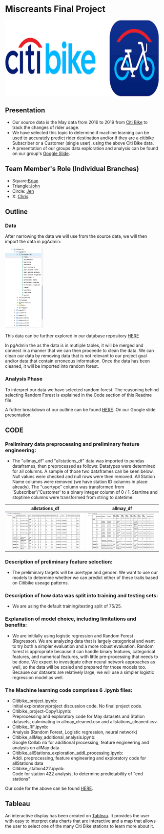 # Miscreants Final Project #

<img src = "https://github.com/sheepesq/Final_Project/blob/sheepesq_branch/pictures/citibike_img.png" width = "1100" height =  "250">



## Presentation ##
- Our source data is the May data from 2016 to 2019 from [Citi Bike](https://s3.amazonaws.com/tripdata/index.html) to track the changes of rider usage.
- We have selected this topic to determine if machine learning can be used to accurately predict rider destination and/or if they are a citibike Subscriber or a Customer (single user), using the above Citi Bike data. 
- A presentation of our groups data exploration and analysis can be found on our group's [Google Slide](https://docs.google.com/presentation/d/1G3FLyjWYwFp6X2XTLSqYK6MztNdIhv8ljfRgmgMvR7E/edit?usp=sharing). 

## Team Member's Role (Individual Branches) ##
- Square:[Brian](https://github.com/sheepesq/Final_Project/tree/sheepesq_branch)
- Triangle:[John](https://github.com/sheepesq/Final_Project/tree/JohnRamonetti_branch)  
- Circle: [Jen](https://github.com/sheepesq/Final_Project/tree/azarowj_branch)
- X: [Chris](https://github.com/sheepesq/Final_Project/tree/cgruns4_branch)

## Outline ## 

###  Data  ### 
After narrowing the data we will use from the source data, we will then import the data in pgAdmin:

<img src = "https://raw.githubusercontent.com/sheepesq/Final_Project/sheepesq_branch/pictures/pg_admin.png" width = "125" height = "260">

This data can be further explored in our database repository [HERE](https://github.com/sheepesq/Final_Project/tree/azarowj_branch/Database) 

In pgAdmin the as the data is in mutliple tables, it will be merged and connect in a manner that we can then proceede to clean the data. We can clean our data by removing data that is not relevant to our project goal and/or data that contain erroneous information. Once the data has been cleaned, it will be imported into random forest. 

### Analysis Phase ###
To interpret our data we have selected random forest. The reasoning behind selecting Random Forest is explained in the Code section of this Readme file. 

A futher breakdown of our outline can be found [HERE](https://docs.google.com/presentation/d/1R1OLPFjdf9XXZaw83_yAC0UdfwkrlQ2RYni-C662-nk/edit#slide=id.p). On our Google slide presentation.

## CODE ##
### Preliminary data preprocessing and preliminary feature engineering: ###
  - The "allmay_df" and "allstations_df" data was imported to pandas dataframes, then preprocessed as follows: Datatypes were determined for all columns. A sample of those two dataframes can be seen below. Null values were checked and null rows were then removed.  All Station Name columns were removed (we have station ID columns in place already).  The "usertype" column was transformed from 'Subscriber'/'Customer' to a binary integer column of  0 / 1.  Startime and stoptime columns were transformed from string to datetime.


allstations_df             |  allmay_df
:-------------------------:|:-------------------------:
![](https://github.com/sheepesq/Final_Project/blob/sheepesq_branch/pictures/allstations_df.png)   |  ![](https://github.com/sheepesq/Final_Project/blob/sheepesq_branch/pictures/Allmay_DF.png)

  
### Description of preliminary feature selection: ###
  - The preliminary targets will be usertype and gender.  We want to use our models to determine whether we can predict either of these traits based on Citibike useage patterns.

### Description of how data was split into training and testing sets: ###
  - We are using the default training/testing split of 75/25.

### Explanation of model choice, including limitations and benefits: ###
  - We are initilally using logistic regression and Random Forest (Regressor).  We are analyzing data that is largely categorical and want to try both a simpler evaluation and a more robust evaluation.  Random forest is appropriate because it can handle binary features, categorical features, and numerical features, with little pre-processing that needs to be done.  We expect to investigate other neural network approaches as well, so the data will be scaled and prepared for those models too.  Because our datasets are relatively large, we will use a simpler logistic regression model as well.

### 

### The Machine learning code comprises 6 .ipynb files:
  - Citibike_project.ipynb:  
Initial exploratory/project discussion code. No final project code.
  - Citibike_project-Copy1.ipynb:  
Preprocessing and exploratory code for May datasets and Station datasets, culminating in allmay_cleaned.csv and allstations_cleaned.csv.
  - Citibike_RF.ipynb:  
Analysis (Random Forest, Logistic regression, neural network)
  - Citibike_allMay_additional_analysis.ipynb:  
Google Collab nb for additional processing, feature engineering and analysis on allMay data
  - Citibike_allStations_exploration_addl_processing.ipynb:  
Addl. preprocessing, feature engineering and exploratory code for allStations data
  - Citibike_station422.ipynb:  
Code for station 422 analysis, to determine predictability of "end stations"

Our code for the above can be found [HERE](https://github.com/sheepesq/Final_Project/blob/JohnRamonetti_branch/Citibike_project-Copy1.ipynb). 

## Tableau ##
An interactive display has been created on [Tableau](https://public.tableau.com/app/profile/christopher.grunsfeld/viz/Citibike-FinalProject/NYCCITBIKEDASHBOARDMAIN?publish=yes). It provides the user with easy to interpret data charts that are interactive and a map that allows the user to select one of the many Citi Bike stations to learn more about it. 


